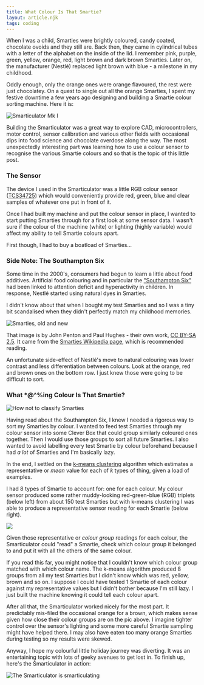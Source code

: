 ```yaml
---
title: What Colour Is That Smartie?
layout: article.njk
tags: coding
---
```


When I was a child, Smarties were brightly coloured, candy coated, chocolate ovoids and they still are. Back then, they came in cylindrical tubes with a letter of the alphabet on the inside of the lid. I remember pink, purple, green, yellow, orange, red, light brown and dark brown Smarties. Later on, the manufacturer (Nestl&eacute;) replaced light brown with blue - a milestone in my childhood.

Oddly enough, only the orange ones were orange flavoured, the rest were just chocolatey. On a quest to single out all the orange Smarties, I spent my festive downtime a few years ago designing and building a Smartie colour sorting machine. Here it is:

![Smarticulator Mk I](/content/images/2016/12/SmarticulatorProjections.png)

Building the Smarticulator was a great way to explore CAD, microcontrollers, motor control, sensor calibration and various other fields with occasional dips into food science and chocolate overdose along the way. The most unexpectedly interesting part was learning how to use a colour sensor to recognise the various Smartie colours and so that is the topic of this little post.

### The Sensor

The device I used in the Smarticulator was a little RGB colour sensor ([TCS34725](http://www.adafruit.com/datasheets/TCS34725.pdf)) which would conveniently provide red, green, blue and clear samples of whatever one put in front of it.

Once I had built my machine and put the colour sensor in place, I wanted to start putting Smarties through for a first look at some sensor data.  I wasn't sure if the colour of the machine (white) or lighting (highly variable) would affect my ability to tell Smartie colours apart.

First though, I had to buy a boatload of Smarties...

### Side Note: The Southampton Six

Some time in the 2000's, consumers had begun to learn a little about food additives. Artificial food colouring and in particular the ["Southampton Six"](https://www.food.gov.uk/science/research/chemical-safety-research/additives-research/t07040) had been linked to attention deficit and hyperactivity in children. In response, Nestl&eacute; started using natural dyes in Smarties.

I didn't know about that when I bought my test Smarties and so I was a tiny bit scandalised when they didn't perfectly match my childhood memories.

![Smarties, old and new](/content/images/2016/12/Smarties_old_new-sml-1.png)

That image is by John Penton and Paul Hughes - their own work, [CC BY-SA 2.5](https://commons.wikimedia.org/w/index.php?curid=1791232). It came from the [Smarties Wikipedia page](https://en.wikipedia.org/wiki/Smarties), which is recommended reading.

An unfortunate side-effect of Nestl&eacute;'s move to natural colouring was lower contrast and less differentiation between colours. Look at the orange, red and brown ones on the bottom row. I just knew those were going to be difficult to sort. 

### What *@^%ing Colour Is That Smartie?

![How not to classify Smarties](/content/images/2016/12/BrownOrPink.jpg)

Having read about the Southampton Six, I knew I needed a rigorous way to sort my Smarties by colour. I wanted to feed test Smarties through my colour sensor into some Clever Box that could group similarly coloured ones together. Then I would use those groups to sort all future Smarties. I also wanted to avoid labelling every test Smartie by colour beforehand because I had _a lot_ of Smarties and I'm basically lazy.

In the end, I settled on the [k-means clustering](https://en.wikipedia.org/wiki/K-means_clustering) algorithm which estimates a representative or _mean_ value for each of _k_ types of thing, given a load of examples.

I had 8 types of Smartie to account for: one for each colour. My colour sensor produced some rather muddy-looking red-green-blue (RGB) triplets (below left) from about 150 test Smarties but with k-means clustering I was able to produce a representative sensor reading for each Smartie (below right).

![](/content/images/2016/12/SamplesAndClusters.png)

Given those representative or _colour group_ readings for each colour, the Smarticulator could "read" a Smartie, check which colour group it belonged to and put it with all the others of the same colour.

If you read this far, you might notice that I couldn't know which colour group matched with which colour name. The k-means algorithm produced 8 groups from all my test Smarties but I didn't know which was red, yellow, brown and so on. I suppose I could have tested 1 Smartie of each colour against my representative values but I didn't bother because I'm still lazy. I just built the machine knowing it could tell each colour apart.

After all that, the Smarticulator worked nicely for the most part. It predictably mis-filed the occasional orange for a brown, which makes sense given how close their colour groups are on the pic above. I imagine tighter control over the sensor's lighting and some more careful Smartie sampling might have helped there. I may also have eaten too many orange Smarties during testing so my results were skewed.

Anyway, I hope my colourful little holiday journey was diverting. It was an entertaining topic with lots of geeky avenues to get lost in. To finish up, here's the Smarticulator in action:

![The Smarticulator is smarticulating](/content/images/2016/12/SmarticulatorInAction.jpg)
